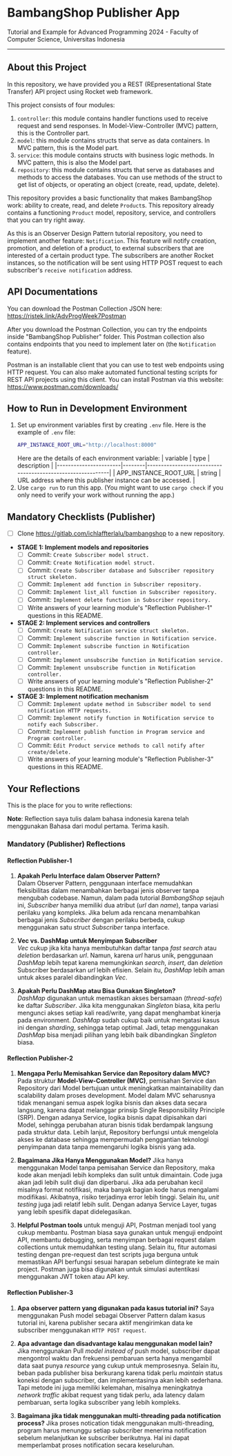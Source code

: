 # BambangShop Publisher App
Tutorial and Example for Advanced Programming 2024 - Faculty of Computer Science, Universitas Indonesia

---

## About this Project
In this repository, we have provided you a REST (REpresentational State Transfer) API project using Rocket web framework.

This project consists of four modules:
1.  `controller`: this module contains handler functions used to receive request and send responses.
    In Model-View-Controller (MVC) pattern, this is the Controller part.
2.  `model`: this module contains structs that serve as data containers.
    In MVC pattern, this is the Model part.
3.  `service`: this module contains structs with business logic methods.
    In MVC pattern, this is also the Model part.
4.  `repository`: this module contains structs that serve as databases and methods to access the databases.
    You can use methods of the struct to get list of objects, or operating an object (create, read, update, delete).

This repository provides a basic functionality that makes BambangShop work: ability to create, read, and delete `Product`s.
This repository already contains a functioning `Product` model, repository, service, and controllers that you can try right away.

As this is an Observer Design Pattern tutorial repository, you need to implement another feature: `Notification`.
This feature will notify creation, promotion, and deletion of a product, to external subscribers that are interested of a certain product type.
The subscribers are another Rocket instances, so the notification will be sent using HTTP POST request to each subscriber's `receive notification` address.

## API Documentations

You can download the Postman Collection JSON here: https://ristek.link/AdvProgWeek7Postman

After you download the Postman Collection, you can try the endpoints inside "BambangShop Publisher" folder.
This Postman collection also contains endpoints that you need to implement later on (the `Notification` feature).

Postman is an installable client that you can use to test web endpoints using HTTP request.
You can also make automated functional testing scripts for REST API projects using this client.
You can install Postman via this website: https://www.postman.com/downloads/

## How to Run in Development Environment
1.  Set up environment variables first by creating `.env` file.
    Here is the example of `.env` file:
    ```bash
    APP_INSTANCE_ROOT_URL="http://localhost:8000"
    ```
    Here are the details of each environment variable:
    | variable              | type   | description                                                |
    |-----------------------|--------|------------------------------------------------------------|
    | APP_INSTANCE_ROOT_URL | string | URL address where this publisher instance can be accessed. |
2.  Use `cargo run` to run this app.
    (You might want to use `cargo check` if you only need to verify your work without running the app.)

## Mandatory Checklists (Publisher)
-   [ ] Clone https://gitlab.com/ichlaffterlalu/bambangshop to a new repository.
-   **STAGE 1: Implement models and repositories**
    -   [ ] Commit: `Create Subscriber model struct.`
    -   [ ] Commit: `Create Notification model struct.`
    -   [ ] Commit: `Create Subscriber database and Subscriber repository struct skeleton.`
    -   [ ] Commit: `Implement add function in Subscriber repository.`
    -   [ ] Commit: `Implement list_all function in Subscriber repository.`
    -   [ ] Commit: `Implement delete function in Subscriber repository.`
    -   [ ] Write answers of your learning module's "Reflection Publisher-1" questions in this README.
-   **STAGE 2: Implement services and controllers**
    -   [ ] Commit: `Create Notification service struct skeleton.`
    -   [ ] Commit: `Implement subscribe function in Notification service.`
    -   [ ] Commit: `Implement subscribe function in Notification controller.`
    -   [ ] Commit: `Implement unsubscribe function in Notification service.`
    -   [ ] Commit: `Implement unsubscribe function in Notification controller.`
    -   [ ] Write answers of your learning module's "Reflection Publisher-2" questions in this README.
-   **STAGE 3: Implement notification mechanism**
    -   [ ] Commit: `Implement update method in Subscriber model to send notification HTTP requests.`
    -   [ ] Commit: `Implement notify function in Notification service to notify each Subscriber.`
    -   [ ] Commit: `Implement publish function in Program service and Program controller.`
    -   [ ] Commit: `Edit Product service methods to call notify after create/delete.`
    -   [ ] Write answers of your learning module's "Reflection Publisher-3" questions in this README.

## Your Reflections
This is the place for you to write reflections:

**Note**: Reflection saya tulis dalam bahasa indonesia karena telah menggunakan Bahasa dari modul pertama. Terima kasih.

### Mandatory (Publisher) Reflections

#### Reflection Publisher-1
1. **Apakah Perlu Interface dalam Observer Pattern?**  
   Dalam Observer Pattern, penggunaan interface memudahkan fleksibilitas dalam menambahkan berbagai jenis observer tanpa mengubah codebase. Namun, dalam pada tutorial *BambangShop* sejauh ini, *Subscriber* hanya memiliki dua atribut (*url* dan *name*), tanpa variasi perilaku yang kompleks. Jika belum ada rencana menambahkan berbagai jenis *Subscriber* dengan perilaku berbeda, cukup menggunakan satu struct *Subscriber* tanpa interface.

2. **Vec vs. DashMap untuk Menyimpan Subscriber**  
   *Vec* cukup jika kita hanya membutuhkan daftar tanpa *fast search* atau *deletion* berdasarkan *url*. Namun, karena *url* harus unik, penggunaan *DashMap* lebih tepat karena memungkinkan *search*, *insert*, dan *deletion* Subscriber berdasarkan *url* lebih efisien. Selain itu, *DashMap* lebih aman untuk akses paralel dibandingkan *Vec*.

3. **Apakah Perlu DashMap atau Bisa Gunakan Singleton?**  
   *DashMap* digunakan untuk memastikan akses bersamaan (*thread-safe*) ke daftar *Subscriber*. Jika kita menggunakan *Singleton* biasa, kita perlu mengunci akses setiap kali read/write, yang dapat menghambat kinerja pada environment. *DashMap* sudah cukup baik untuk mengatasi kasus ini dengan *sharding*, sehingga tetap optimal. Jadi, tetap menggunakan *DashMap* bisa menjadi pilihan yang lebih baik dibandingkan *Singleton* biasa.

#### Reflection Publisher-2
1. **Mengapa Perlu Memisahkan Service dan Repository dalam MVC?**
Pada struktur **Model-View-Controller (MVC)**, pemisahan Service dan Repository dari Model bertujuan untuk meningkatkan maintainability dan scalability dalam proses development. Model dalam MVC seharusnya tidak menangani semua aspek logika bisnis dan akses data secara langsung, karena dapat melanggar prinsip Single Responsibility Principle (SRP). Dengan adanya Service, logika bisnis dapat dipisahkan dari Model, sehingga perubahan aturan bisnis tidak berdampak langsung pada struktur data. Lebih lanjut, Repository berfungsi untuk mengelola akses ke database sehingga mempermudah penggantian teknologi penyimpanan data tanpa memengaruhi logika bisnis yang ada. 

2. **Bagaimana Jika Hanya Menggunakan Model?**
Jika hanya menggunakan Model tanpa pemisahan Service dan Repository, maka kode akan menjadi lebih kompleks dan sulit untuk dimaintain. Code juga akan jadi lebih sulit diuji dan diperbarui. Jika ada perubahan kecil misalnya format notifikasi, maka banyak bagian kode harus mengalami modifikasi.  Akibatnya, risiko terjadinya error lebih tinggi. Selain itu, *unit testing* juga jadi relatif lebih sulit. Dengan adanya Service Layer, tugas yang lebih spesifik dapat didelegasikan.

3. **Helpful Postman tools**
untuk menguji API, Postman menjadi tool yang cukup membantu. Postman biasa saya gunakan untuk menguji endpoint API, membantu debugging, serta menyimpan berbagai request dalam collections untuk memudahkan testing ulang. Selain itu, fitur automasi testing dengan pre-request dan test scripts juga berguna untuk memastikan API berfungsi sesuai harapan sebelum diintegrate ke main project. Postman juga bisa digunakan untuk simulasi autentikasi menggunakan JWT token atau API key. 

#### Reflection Publisher-3

1. **Apa observer pattern yang digunakan pada kasus tutorial ini?**
Saya menggunakan Push model sebagai Observer Pattern dalam kasus tutorial ini, karena publisher secara aktif mengirimkan data ke subscriber menggunakan `HTTP POST request`.  

2. **Apa advantage dan disadvantage kalau menggunakan model lain?**
Jika menggunakan Pull *model instead of* push model, subscriber dapat mengontrol waktu dan frekuensi pembaruan serta hanya mengambil data saat punya *resource* yang cukup untuk memprosesnya. Selain itu, beban pada publisher bisa berkurang karena tidak perlu *maintain* status koneksi dengan subscriber, dan implementasinya akan lebih sederhana. Tapi metode ini juga memiliki kelemahan, misalnya meningkatnya *network traffic* akibat request yang tidak perlu, ada latency dalam pembaruan, serta logika subscriber yang lebih kompleks.  

3. **Bagaimana jika tidak menggunakan multi-threading pada notification process?**
Jika proses notication tidak menggunakan multi-threading, program harus menunggu setiap subscriber menerima notification sebelum melanjutkan ke subscriber berikutnya. Hal ini dapat memperlambat proses notification secara keseluruhan.
